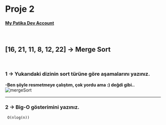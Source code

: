 # Proje 2

<h4><a href="https://app.patika.dev/sayitsami">My Patika Dev Account<a/></h4>

 <br/> 
  
<h2> [16, 21, 11, 8, 12, 22] -> Merge Sort </h2><br/>

  
  ### 1 -> Yukarıdaki dizinin sort türüne göre aşamalarını yazınız.<br>
  <b>-Ben şöyle resmetmeye çalıştım, çok yordu ama :) değdi gibi..</b>
  <br/>
  ![mergeSort](https://user-images.githubusercontent.com/77436633/178577518-e015d461-1974-411a-b8a6-dde25774ff64.PNG)
  
---
  
  ### 2 -> Big-O gösterimini yazınız.<br>
  ```
   O(nlog(n))
  
  ```
